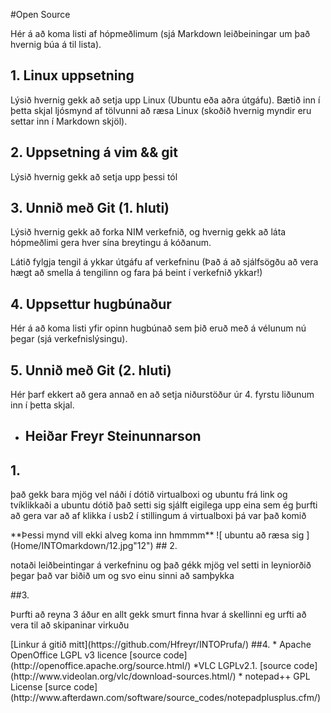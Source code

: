 #Open Source

Hér á að koma listi af hópmeðlimum (sjá Markdown leiðbeiningar um það hvernig búa á til lista).

## 1.  Linux uppsetning

Lýsið hvernig gekk að setja upp Linux (Ubuntu eða aðra útgáfu). Bætið inn í þetta skjal ljósmynd af tölvunni að ræsa Linux (skoðið hvernig myndir eru settar inn í Markdown skjöl).

## 2. Uppsetning á vim && git

Lýsið hvernig gekk að setja upp þessi tól
## 3. Unnið með Git (1. hluti)

Lýsið hvernig gekk að forka NIM verkefnið, og hvernig gekk að láta hópmeðlimi gera hver sína breytingu á kóðanum.

Látið fylgja tengil á ykkar útgáfu af verkefninu (Það á að sjálfsögðu að vera hægt að smella á tengilinn og fara þá beint í verkefnið ykkar!)
## 4. Uppsettur hugbúnaður

Hér á að koma listi yfir opinn hugbúnað sem þið eruð með á vélunum nú þegar (sjá verkefnislýsingu).

## 5. Unnið með Git (2. hluti)
Hér þarf ekkert að gera annað en að setja niðurstöður úr 4. fyrstu liðunum inn í þetta skjal.
	
* ## Heiðar Freyr Steinunnarson
## 1.
<p>það gekk bara mjög vel náði í dótið virtualboxi og ubuntu frá link
  og tvíklikkaði a ubuntu dótið það setti sig sjálft eigilega upp eina
  sem ég þurfti að gera var að af klikka í usb2 í stillingum á
   virtualboxi þá var það komið  </p>**Þessi mynd vill ekki alveg koma inn hmmmm**
![ ubuntu að ræsa sig ](Home/INTOmarkdown/12.jpg"12")
## 2.
<p>
notaði leiðbeintingar á verkefninu og það gékk mjög vel 
setti in leyniorðið þegar það var biðið um og svo einu sinni að samþykka</p>
##3.
<p>Þurfti að reyna 3 áður en allt gekk smurt finna hvar á skellinni eg urfti að vera til að skipaninar virkuðu </p>
 [Linkur á gitið mitt](https://github.com/Hfreyr/INTOPrufa/)
##4.
	* Apache OpenOffice 
 LGPL v3 licence
[source code](http://openoffice.apache.org/source.html/)  
	*VLC   LGPLv2.1.
[source code](http://www.videolan.org/vlc/download-sources.html/) 
	* notepad++  GPL License
[surce code](http://www.afterdawn.com/software/source_codes/notepadplusplus.cfm/)
